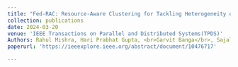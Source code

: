 ```yaml
---
title: "Fed-RAC: Resource-Aware Clustering for Tackling Heterogeneity of Participants in Federated Learning"
collection: publications
date: 2024-03-20
venue: 'IEEE Transactions on Parallel and Distributed Systems(TPDS)'
Authors: Rahul Mishra, Hari Prabhat Gupta, <br>Garvit Banga</br>, Sajal K. Das
paperurl: 'https://ieeexplore.ieee.org/abstract/document/10476717'

---
```

